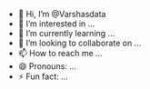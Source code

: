 - 👋 Hi, I’m @Varshasdata
- 👀 I’m interested in ...
- 🌱 I’m currently learning ...
- 💞️ I’m looking to collaborate on ...
- 📫 How to reach me ...
- 😄 Pronouns: ...
- ⚡ Fun fact: ...

<!---
Varshasdata/Varshasdata is a ✨ special ✨ repository because its `README.md` (this file) appears on your GitHub profile.
You can click the Preview link to take a look at your changes.
--->
